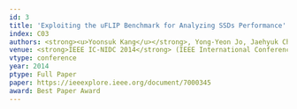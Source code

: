 ```yaml
---
id: 3
title: 'Exploiting the uFLIP Benchmark for Analyzing SSDs Performance'
index: C03
authors: <strong><u>Yoonsuk Kang</u></strong>, Yong-Yeon Jo, Jaehyuk Cha, Sang-Wook Kim, and Young Kyun Shin
venue: <strong>IEEE IC-NIDC 2014</strong> (IEEE International Conference on Network Infrastructure and Digital Content)
vtype: conference
year: 2014
ptype: Full Paper
paper: https://ieeexplore.ieee.org/document/7000345
award: Best Paper Award
---
```


